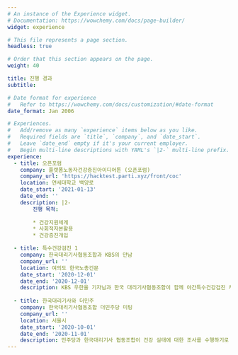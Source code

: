 ```yaml
---
# An instance of the Experience widget.
# Documentation: https://wowchemy.com/docs/page-builder/
widget: experience

# This file represents a page section.
headless: true

# Order that this section appears on the page.
weight: 40

title: 진행 경과
subtitle:

# Date format for experience
#   Refer to https://wowchemy.com/docs/customization/#date-format
date_format: Jan 2006

# Experiences.
#   Add/remove as many `experience` items below as you like.
#   Required fields are `title`, `company`, and `date_start`.
#   Leave `date_end` empty if it's your current employer.
#   Begin multi-line descriptions with YAML's `|2-` multi-line prefix.
experience:
  - title: 오픈포럼
    company: 플랫폼노동자건강증진아이디어톤 (오픈포럼)
    company_url: 'https://hacktest.parti.xyz/front/coc'
    location: 연세대학교 백양로
    date_start: '2021-01-13'
    date_end: ''
    description: |2-
        진행 목적:
        
        * 건강지원체계
        * 사회적자본활용
        * 건강증진개입

  - title: 특수건강검진 1
    company: 한국대리기사협동조합과 KBS의 만남
    company_url: ''
    location: 여의도 한국노총건문
    date_start: '2020-12-01'
    date_end: '2020-12-01'
    description: KBS 우한울 기자님과 한국 대리기사협동조합이 함께 야간특수건강검진 처음 받아 본날
   
  - title: 한국대리기사와 더민주
    company: 한국대리기사협동조합 더민주당 미팅
    company_url: ''
    location: 서울시
    date_start: '2020-10-01'
    date_end: '2020-11-01'
    description: 민주당과 한국대리기사 협동조합이 건강 실태에 대한 조사를 수행하기로
---
```

